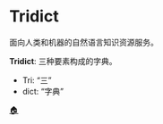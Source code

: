 
# Tridict

面向人类和机器的自然语言知识资源服务。

**Tridict**: 三种要素构成的字典。

- Tri: “三”
- dict: “字典”

[🏠](https://tridict.github.io/)



